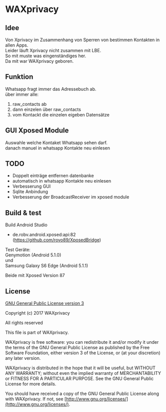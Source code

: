 # WAXprivacy

Idee
----
Von Xprivacy im Zusammenhang von Sperren von bestimmen Kontakten in allen Apps.<br>
Leider läuft Xprivacy nicht zusammen mit LBE.<br>
So mit muste was eingenständiges her.<br>
Da mit war WAXprivacy geboren.

Funktion
--------
Whatsapp fragt immer das Adressebuch ab.<br>
über immer alle: <br>
1. raw_contacts ab
2. dann einzelen über raw_contacts
3. vom Kontackt die einzelen eigeben Datensätze

GUI Xposed Module
----
Auswahle welche Kontaket Whatsapp sehen darf.<br>
danach manuel in whatsapp Kontakte neu einlesen

TODO
----
- Doppelt einträge entfernen datenbanke<br>
- automatisch in whatsapp Kontakte neu einlesen
- Verbesserung GUI
- Sqlite Anbindung
- Verbesserung der BroadcastReceiver im xposed module


Build & test
------------
Build Android Studio<br>
- de.robv.android.xposed:api:82 (https://github.com/rovo89/XposedBridge)

Test Geräte:<br>
Genymotion (Android 5.1.0)<br>
und<br>
Samsung Galaxy S6 Edge (Android 5.1.1)<br>

Beide mit Xposed Version 87

License
-------

[GNU General Public License version 3](http://www.gnu.org/licenses/gpl.txt)

Copyright (c) 2017 WAXprivacy

All rights reserved

This file is part of WAXprivacy.

WAXprivacy is free software: you can redistribute it and/or modify
it under the terms of the GNU General Public License as published by
the Free Software Foundation, either version 3 of the License, or
(at your discretion) any later version.

WAXprivacy is distributed in the hope that it will be useful,
but WITHOUT ANY WARRANTY; without even the implied warranty of
MERCHANTABILITY or FITNESS FOR A PARTICULAR PURPOSE.  See the
GNU General Public License for more details.

You should have received a copy of the GNU General Public License
along with WAXprivacy.  If not, see [http://www.gnu.org/licenses/](http://www.gnu.org/licenses/).
